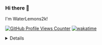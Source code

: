 ### Hi there 👋
I'm WaterLemons2k!

[![GitHub Profile Views Counter](https://komarev.com/ghpvc/?username=WaterLemons2k)](https://github.com/antonkomarev/github-profile-views-counter)
[![wakatime](https://wakatime.com/badge/user/4b1ff441-32af-4141-b23e-2b3dfc3677bc.svg)](https://wakatime.com/@WaterLemons2k)

<details>

[![Metrics](../metrics/github-metrics.svg)](https://github.com/lowlighter/metrics)

<!-- https://github.blog/changelog/2022-05-19-specify-theme-context-for-images-in-markdown-beta/ -->
<a href="https://github.com/anuraghazra/github-readme-stats">
  <picture>
    <source 
      srcset="https://github-readme-stats.vercel.app/api/wakatime?username=WaterLemons2k&layout=compact&theme=dark"
      media="(prefers-color-scheme: dark)"
    />
    <img src="https://github-readme-stats.vercel.app/api/wakatime?username=WaterLemons2k&layout=compact" alt="wakatime stats" />
  </picture>

  <picture>
    <source
      srcset="https://github-readme-stats.vercel.app/api/top-langs/?username=WaterLemons2k&layout=compact&theme=dark"
      media="(prefers-color-scheme: dark)"
    />
    <img src="https://github-readme-stats.vercel.app/api/top-langs/?username=WaterLemons2k&layout=compact" alt="Top Langs" />
  </picture>
</a>

</details>
